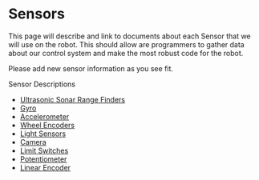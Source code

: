 # Sensors #
This page will describe and link to documents about each Sensor that we will use on the robot. This should allow are programmers to gather data about our control system and make the most robust code for the robot.

Please add new sensor information as you see fit.

Sensor Descriptions
  * [Ultrasonic Sonar Range Finders](Sonars.md)
  * [Gyro](Gyro.md)
  * [Accelerometer](Accelerometer.md)
  * [Wheel Encoders](WheelEncoder.md)
  * [Light Sensors](LightSensor.md)
  * [Camera](Camera.md)
  * [Limit Switches](LimitSwitch.md)
  * [Potentiometer](Potentiometer.md)
  * [Linear Encoder](LinearEncoder.md)